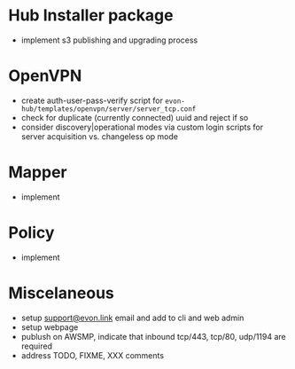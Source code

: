 # Hub Installer package

* implement s3 publishing and upgrading process

# OpenVPN

* create auth-user-pass-verify script for `evon-hub/templates/openvpn/server/server_tcp.conf`
 * check for duplicate (currently connected) uuid and reject if so
 * consider discovery|operational modes via custom login scripts for server acquisition vs. changeless op mode

# Mapper

* implement

# Policy

* implement

# Miscelaneous

* setup support@evon.link email and add to cli and web admin
* setup webpage
* publush on AWSMP, indicate that inbound tcp/443, tcp/80, udp/1194 are required
* address TODO, FIXME, XXX comments
